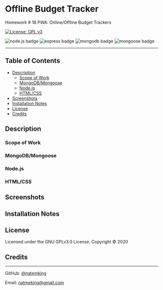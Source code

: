 # Offline Budget Tracker
Homework # 18 PWA: Online/Offline Budget Trackers
<!-- 
[Workout Tracker Deploy Link](https://workout-tracker-nmk.herokuapp.com/) -->

[![License: GPL v3](https://img.shields.io/badge/License-GPLv3-blue.svg)](https://github.com/natemking/offline_budget_tracker/blob/main/LICENSE)

![node.js badge](https://img.shields.io/badge/Node.js%20-%2343853D.svg?&style=flat&logo=node.js&logoColor=white)
![express badge](https://img.shields.io/badge/Express.js%20-%23404d59.svg?&style=flat&logo=node.js&logoColor=white)
![mongodb badge](https://img.shields.io/badge/MongoDB-%234ea94b.svg?&style=flat&logo=mongodb&logoColor=white)
![mongoose badge](https://img.shields.io/badge/Mongoose-%23800.svg?&style=flat&logoColor=white)


---
## Table of Contents
 * [Description](#description)
    + [Scope of Work](#scope-of-work)
    + [MongoDB/Mongoose](#mongodb/mongoose)
    + [Node.js](#nodejs)
    + [HTML/CSS](#html/css)
  * [Screenshots](#screenshots)
  * [Installation Notes](#installation-notes)
  * [License](#license)
  * [Credits](#credits)

## Description

### Scope of Work

### MongoDB/Mongoose

### Node.js

### HTML/CSS
<!-- No changes were made to the boilerplate code provided for anything on the front-end. My focus with the app was with the backend code and trying to go farther with the code than most given this assignment. -->


## Screenshots

<!-- ![app gif](public/assets/screenshots/workout-tracker.gif)
<br>

_App Functionality_
<br> -->

## Installation Notes
<!-- 
The following node npm dependencies are used:
```
Express v4.16.3
Mongoose v5.3.16
Morgan v1.10.0
```
After forking run `npm i` to install the npm packages.  -->

## License
Licensed under the GNU GPLv3.0 License. Copyright © 2020

## Credits

<!-- * [Use async/await with Mongoose connection](https://gist.github.com/emilioriosvz/abdbe137737b830b21d66dc5f1236311)

* [Set up mongoose models like sequelize model set up](https://gist.github.com/AKIRA-MIYAKE/03b9ae80dbdf61bf28ef)

* [Creating relationships w/ Mongoose](https://dev.to/oluseyeo/how-to-create-relationships-with-mongoose-and-node-js-11c8)  

* [FindByIdAndUpdate $push in Mongoose](https://stackoverflow.com/questions/15621970/pushing-object-into-array-schema-in-mongoose)
* [Mongoose CRUD](https://coursework.vschool.io/mongoose-crud/)

* [Limit the most recent results in ascending order w/ Mongoose](https://stackoverflow.com/questions/39069491/how-to-get-last-5-docs-in-sequential-order) -->


---

GitHub: [@natemking](https://github.com/natemking/)

Email: [natmeking@gmail.com](mailto:natmeking@gmail.com)

